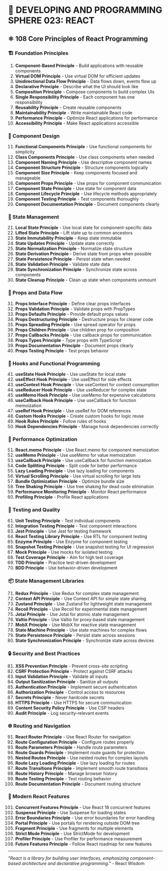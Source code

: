 # 🌟 DEVELOPING AND PROGRAMMING SPHERE 023: REACT

## ⚛️ 108 Core Principles of React Programming

### 🏗️ Foundation Principles

1. **Component-Based Principle** - Build applications with reusable components
2. **Virtual DOM Principle** - Use virtual DOM for efficient updates
3. **Unidirectional Data Flow Principle** - Data flows down, events flow up
4. **Declarative Principle** - Describe what the UI should look like
5. **Composition Principle** - Compose components to build complex UIs
6. **Single Responsibility Principle** - Each component has one responsibility
7. **Reusability Principle** - Create reusable components
8. **Maintainability Principle** - Write maintainable React code
9. **Performance Principle** - Optimize React applications for performance
10. **Accessibility Principle** - Make React applications accessible

### 🎯 Component Design

11. **Functional Components Principle** - Use functional components for simplicity
12. **Class Components Principle** - Use class components when needed
13. **Component Naming Principle** - Use descriptive component names
14. **Component Structure Principle** - Structure components logically
15. **Component Size Principle** - Keep components focused and manageable
16. **Component Props Principle** - Use props for component communication
17. **Component State Principle** - Use state for component data
18. **Component Lifecycle Principle** - Use lifecycle methods appropriately
19. **Component Testing Principle** - Test components thoroughly
20. **Component Documentation Principle** - Document components clearly

### 🧮 State Management

21. **Local State Principle** - Use local state for component-specific data
22. **Lifted State Principle** - Lift state up to common ancestors
23. **State Immutability Principle** - Keep state immutable
24. **State Updates Principle** - Update state correctly
25. **State Normalization Principle** - Normalize state structure
26. **State Derivation Principle** - Derive state from props when possible
27. **State Persistence Principle** - Persist state when needed
28. **State Validation Principle** - Validate state data
29. **State Synchronization Principle** - Synchronize state across components
30. **State Cleanup Principle** - Clean up state when components unmount

### 🎨 Props and Data Flow

31. **Props Interface Principle** - Define clear props interfaces
32. **Props Validation Principle** - Validate props with PropTypes
33. **Props Defaults Principle** - Provide default props values
34. **Props Destructuring Principle** - Destructure props for cleaner code
35. **Props Spreading Principle** - Use spread operator for props
36. **Props Children Principle** - Use children prop for composition
37. **Props Callbacks Principle** - Use callback props for communication
38. **Props Types Principle** - Type props with TypeScript
39. **Props Documentation Principle** - Document props clearly
40. **Props Testing Principle** - Test props behavior

### 🔧 Hooks and Functional Programming

41. **useState Hook Principle** - Use useState for local state
42. **useEffect Hook Principle** - Use useEffect for side effects
43. **useContext Hook Principle** - Use useContext for context consumption
44. **useReducer Hook Principle** - Use useReducer for complex state
45. **useMemo Hook Principle** - Use useMemo for expensive calculations
46. **useCallback Hook Principle** - Use useCallback for function memoization
47. **useRef Hook Principle** - Use useRef for DOM references
48. **Custom Hooks Principle** - Create custom hooks for logic reuse
49. **Hook Rules Principle** - Follow rules of hooks
50. **Hook Dependencies Principle** - Manage hook dependencies correctly

### 🚀 Performance Optimization

51. **React.memo Principle** - Use React.memo for component memoization
52. **useMemo Principle** - Use useMemo for value memoization
53. **useCallback Principle** - Use useCallback for function memoization
54. **Code Splitting Principle** - Split code for better performance
55. **Lazy Loading Principle** - Use lazy loading for components
56. **Virtual Scrolling Principle** - Use virtual scrolling for large lists
57. **Bundle Optimization Principle** - Optimize bundle size
58. **Tree Shaking Principle** - Use tree shaking for dead code elimination
59. **Performance Monitoring Principle** - Monitor React performance
60. **Profiling Principle** - Profile React applications

### 🧪 Testing and Quality

61. **Unit Testing Principle** - Test individual components
62. **Integration Testing Principle** - Test component interactions
63. **Jest Principle** - Use Jest for testing framework
64. **React Testing Library Principle** - Use RTL for component testing
65. **Enzyme Principle** - Use Enzyme for component testing
66. **Snapshot Testing Principle** - Use snapshot testing for UI regression
67. **Mock Principle** - Use mocks for isolated testing
68. **Test Coverage Principle** - Aim for high test coverage
69. **TDD Principle** - Practice test-driven development
70. **BDD Principle** - Use behavior-driven development

### 📦 State Management Libraries

71. **Redux Principle** - Use Redux for complex state management
72. **Context API Principle** - Use Context API for simple state sharing
73. **Zustand Principle** - Use Zustand for lightweight state management
74. **Recoil Principle** - Use Recoil for experimental state management
75. **Jotai Principle** - Use Jotai for atomic state management
76. **Valtio Principle** - Use Valtio for proxy-based state management
77. **MobX Principle** - Use MobX for reactive state management
78. **State Machine Principle** - Use state machines for complex flows
79. **State Persistence Principle** - Persist state across sessions
80. **State Synchronization Principle** - Synchronize state across devices

### 🔒 Security and Best Practices

81. **XSS Prevention Principle** - Prevent cross-site scripting
82. **CSRF Protection Principle** - Protect against CSRF attacks
83. **Input Validation Principle** - Validate all inputs
84. **Output Sanitization Principle** - Sanitize all outputs
85. **Authentication Principle** - Implement secure authentication
86. **Authorization Principle** - Control access to resources
87. **Secrets Principle** - Never hardcode secrets
88. **HTTPS Principle** - Use HTTPS for secure communication
89. **Content Security Policy Principle** - Use CSP headers
90. **Audit Principle** - Log security-relevant events

### 🌐 Routing and Navigation

91. **React Router Principle** - Use React Router for navigation
92. **Route Configuration Principle** - Configure routes properly
93. **Route Parameters Principle** - Handle route parameters
94. **Route Guards Principle** - Implement route guards for protection
95. **Nested Routes Principle** - Use nested routes for complex layouts
96. **Route Lazy Loading Principle** - Use lazy loading for routes
97. **Route Transitions Principle** - Implement smooth route transitions
98. **Route History Principle** - Manage browser history
99. **Route Testing Principle** - Test routing behavior
100. **Route Documentation Principle** - Document routing structure

### 🚀 Modern React Features

101. **Concurrent Features Principle** - Use React 18 concurrent features
102. **Suspense Principle** - Use Suspense for loading states
103. **Error Boundaries Principle** - Use error boundaries for error handling
104. **Portal Principle** - Use portals for rendering outside DOM tree
105. **Fragment Principle** - Use fragments for multiple elements
106. **Strict Mode Principle** - Use StrictMode for development
107. **Profiler Principle** - Use Profiler for performance measurement
108. **Future Features Principle** - Follow React roadmap for new features

---

*"React is a library for building user interfaces, emphasizing component-based architecture and declarative programming."* - React Wisdom



